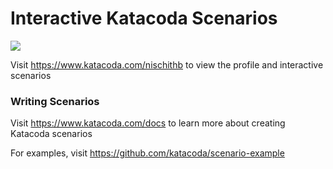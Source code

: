 # Interactive Katacoda Scenarios

[![](http://shields.katacoda.com/katacoda/nischithb/count.svg)](https://www.katacoda.com/nischithb "Get your profile on Katacoda.com")

Visit https://www.katacoda.com/nischithb to view the profile and interactive scenarios

### Writing Scenarios
Visit https://www.katacoda.com/docs to learn more about creating Katacoda scenarios

For examples, visit https://github.com/katacoda/scenario-example
